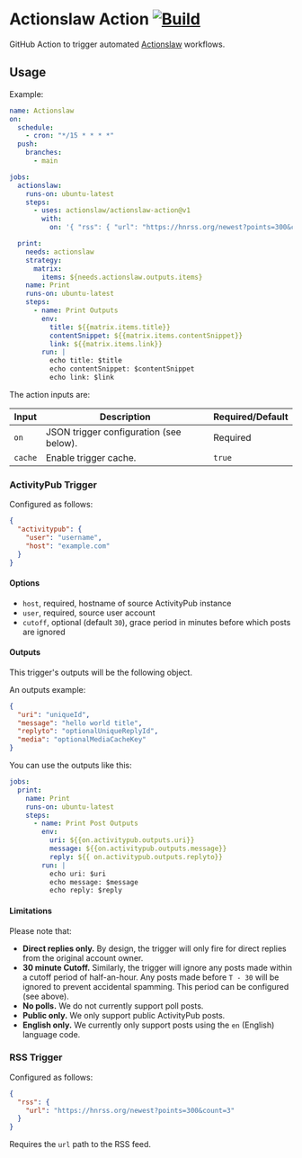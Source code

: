 # Actionslaw Action [![Build](https://github.com/actionslaw/actionslaw-action/actions/workflows/test.yml/badge.svg?branch=main)](https://github.com/actionslaw/actionslaw-action/actions/workflows/test.yml)

GitHub Action to trigger automated [Actionslaw](https://github.com/actionslaw) workflows.

## Usage

Example:

```yml
name: Actionslaw
on:
  schedule:
    - cron: "*/15 * * * *"
  push:
    branches:
      - main

jobs:
  actionslaw:
    runs-on: ubuntu-latest
    steps:
      - uses: actionslaw/actionslaw-action@v1
        with:
          on: '{ "rss": { "url": "https://hnrss.org/newest?points=300&count=3" } }'

  print:
    needs: actionslaw
    strategy:
      matrix:
        items: ${needs.actionslaw.outputs.items}
    name: Print
    runs-on: ubuntu-latest
    steps:
      - name: Print Outputs
        env:
          title: ${{matrix.items.title}}
          contentSnippet: ${{matrix.items.contentSnippet}}
          link: ${{matrix.items.link}}
        run: |
          echo title: $title
          echo contentSnippet: $contentSnippet
          echo link: $link
```

The action inputs are:

| Input   | Description                             | Required/Default |
| ------- | --------------------------------------- | ---------------- |
| `on`    | JSON trigger configuration (see below). | Required         |
| `cache` | Enable trigger cache.                   | `true`           |

### ActivityPub Trigger

Configured as follows:

```json
{
  "activitypub": {
    "user": "username",
    "host": "example.com"
  }
}
```

#### Options

- `host`, required, hostname of source ActivityPub instance
- `user`, required, source user account
- `cutoff`, optional (default `30`), grace period in minutes before which posts are ignored

#### Outputs

This trigger's outputs will be the following object.

An outputs example:

```json
{
  "uri": "uniqueId",
  "message": "hello world title",
  "replyto": "optionalUniqueReplyId",
  "media": "optionalMediaCacheKey"
}
```

You can use the outputs like this:

```yaml
jobs:
  print:
    name: Print
    runs-on: ubuntu-latest
    steps:
      - name: Print Post Outputs
        env:
          uri: ${{on.activitypub.outputs.uri}}
          message: ${{on.activitypub.outputs.message}}
          reply: ${{ on.activitypub.outputs.replyto}}
        run: |
          echo uri: $uri
          echo message: $message
          echo reply: $reply
```

#### Limitations

Please note that:

- **Direct replies only.** By design, the trigger will only fire for direct replies from the original account owner.
- **30 minute Cutoff.** Similarly, the trigger will ignore any posts made within a cutoff period of half-an-hour. Any posts made before `T - 30` will be ignored to prevent accidental spamming. This period can be configured (see above).
- **No polls.** We do not currently support poll posts.
- **Public only.** We only support public ActivityPub posts.
- **English only.** We currently only support posts using the `en` (English) language code.

### RSS Trigger

Configured as follows:

```json
{
  "rss": {
    "url": "https://hnrss.org/newest?points=300&count=3"
  }
}
```

Requires the `url` path to the RSS feed.
